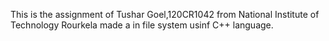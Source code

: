 This is the assignment of Tushar Goel,120CR1042 from National Institute of Technology Rourkela made a in file system usinf C++ language.
